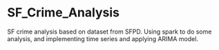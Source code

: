 # SF_Crime_Analysis
SF crime analysis based on dataset from SFPD. Using spark to do some analysis, and implementing time series and applying ARIMA model.
